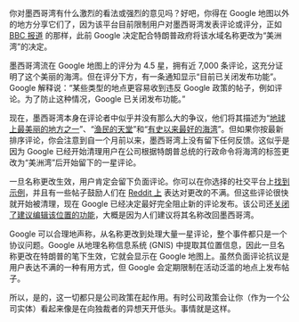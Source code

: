 你对墨西哥湾有什么激烈的看法或强烈的意见吗？好吧，你得在 Google 地图以外的地方分享它们了，因为该平台目前限制用户对墨西哥湾发表评论或评分，正如 [BBC 报道](https://www.bbc.com/news/articles/crlky380wd7o) 的那样，此前 Google 决定配合特朗普政府将该水域名称更改为“美洲湾”的决定。

墨西哥湾流在 Google 地图上的评分为 4.5 星，拥有近 7,000 条评论，这充分证明了这个美丽的海湾。但在评分下方，有一条通知显示“目前已关闭发布功能”。Google 解释说：“某些类型的地点更容易收到违反 Google 政策的帖子，例如评论。为了防止这种情况，Google 已关闭发布功能。”

现在，墨西哥湾本身在评论者中似乎并没有那么大的争议，他们将其描述为“[地球上最美丽的地方之一](https://maps.app.goo.gl/csLc4nSmrhPiePU47)”、“[渔民的天堂](https://maps.app.goo.gl/9wvEdBEn2xLGQcrm7)”和“[有史以来最好的海湾](https://maps.app.goo.gl/tGuZSckYBFKMMGwaA)”。但如果你按最新排序评论，你会注意到自一个月前以来，墨西哥湾上没有留下任何反馈。这似乎是因为 Google 已经开始清理用户在公司根据特朗普总统的行政命令将海湾的标签更改为“美洲湾”后开始留下的一星评论。

一旦名称更改生效，用户肯定会留下负面评论。你可以在你选择的社交平台上[找到示例](https://meidasnews.com/news/google-maps-is-deleting-negative-reviews-left-for-gulf-of-america)，并且有一些帖子鼓励人们在 [Reddit 上](https://www.reddit.com/r/questions/comments/1imyyvb/since_google_has_changed_the_gulf_of_mexico_to/) 表达对更改的不满。但这些评论很快就开始被清理，现在 Google 已经决定最好完全阻止新的评论发布。该公司还[关闭了建议编辑该位置的功能](https://www.reddit.com/r/interesting/comments/1immxf3/google_removed_the_the_suggest_an_edit_feature/)，大概是因为人们建议将其名称改回墨西哥湾。

Google 可以合理地声称，从名称更改到处理大量一星评论，整个事件都只是一个协议问题。Google 从地理名称信息系统 (GNIS) 中提取其位置信息，因此一旦名称更改在特朗普的笔下生效，它就会显示在 Google 地图上。虽然负面评论抗议是用户表达不满的一种有用方式，但 Google 会定期限制在活动泛滥的地点上发布帖子。

所以，是的，这一切都只是公司政策在起作用。有时公司政策会让你（作为一个公司实体）看起来像是在向独裁者的异想天开低头。事情就是这样。